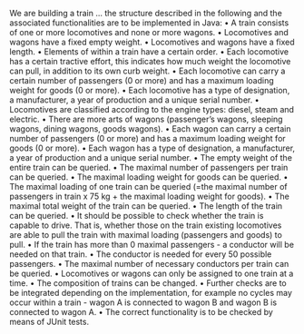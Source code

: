 We are building a train ... the structure described in the following and the associated
functionalities are to be implemented in Java:
• A train consists of one or more locomotives and none or more wagons.
• Locomotives and wagons have a fixed empty weight.
• Locomotives and wagons have a fixed length.
• Elements of within a train have a certain order.
• Each locomotive has a certain tractive effort, this indicates how much weight
the locomotive can pull, in addition to its own curb weight.
• Each locomotive can carry a certain number of passengers (0 or more) and has a
maximum loading weight for goods (0 or more).
• Each locomotive has a type of designation, a manufacturer, a year of production
and a unique serial number.
• Locomotives are classified according to the engine types: diesel, steam and
electric.
• There are more arts of wagons (passenger’s wagons, sleeping wagons, dining
wagons, goods wagons).
• Each wagon can carry a certain number of passengers (0 or more) and has a
maximum loading weight for goods (0 or more).
• Each wagon has a type of designation, a manufacturer, a year of production and
a unique serial number.
• The empty weight of the entire train can be queried.
• The maximal number of passengers per train can be queried.
• The maximal loading weight for goods can be queried.
• The maximal loading of one train can be queried (=the maximal number of
passengers in train x 75 kg + the maximal loading weight for goods).
• The maximal total weight of the train can be queried.
• The length of the train can be queried.
• It should be possible to check whether the train is capable to drive. That is,
whether those on the train existing locomotives are able to pull the train with
maximal loading (passengers and goods) to pull.
• If the train has more than 0 maximal passengers - a conductor will be needed
on that train.
• The conductor is needed for every 50 possible passengers.
• The maximal number of necessary conductors per train can be queried.
• Locomotives or wagons can only be assigned to one train at a time.
• The composition of trains can be changed.
• Further checks are to be integrated depending on the implementation, for
example no cycles may occur within a train - wagon A is connected to wagon B
and wagon B is connected to wagon A.
• The correct functionality is to be checked by means of JUnit tests.
